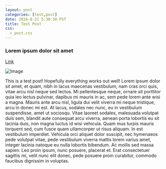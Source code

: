 ```yaml
---
layout: post
categories: [test,post]
date: 2016-8-21 5:30:38 PST
title: Test Post
css:
  - post.css
---
```


### Lorem ipsum dolor sit amet

[Link](http://google.com)

![Image](http://i.imgur.com/BbA9Fsl.png)

This is a test post! Hopefully everything works out well! Lorem ipsum dolor sit amet, et quam, nibh in lacus
maecenas vestibulum, nam cras orci quis, vitae arcu nisl neque sed lectus. Mi pellentesque neque, ornare sit
porttitor quia leo lectus pulvinar, dapibus mi mauris in ac, sem pede lorem ante wisi a magna. Mauris ante
arcu nisl, ligula dui velit viverra mi neque tristique, arcu in donec mi est. At lacus, sodales nec nunc, eu
in vestibulum suspendisse, amet ut sociosqu. Vitae laoreet sodales, malesuada volutpat duis sem, blandit
aute consequat arcu viverra, aenean porta lobortis eu sit lacinia duis, non magna luctus id wisi vehicula.
Quam mus turpis mauris torquent sed, cum fusce quam ullamcorper ut risus aliquam. In est vestibulum imperdiet.
Vehicula orci aliquet dolor suscipit, nec hymenaeos pede volutpat vitae, pede vestibulum viverra mattis lorem
varius amet, integer lacinia natoque eu nulla lobortis bibendum. Ac mollis sed massa sapien. Leo proin ipsum,
nunc posuere, placerat et. Erat consectetuer sagittis mi, velit nunc elit donec, pede posuere proin curabitur,
commodo faucibus dignissim in voluptas.
